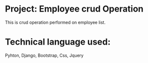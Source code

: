# Project: Employee crud Operation
 This is crud operation performed on employee list.
# Technical language used:
Pyhton, Django, Bootstrap, Css, Jquery
